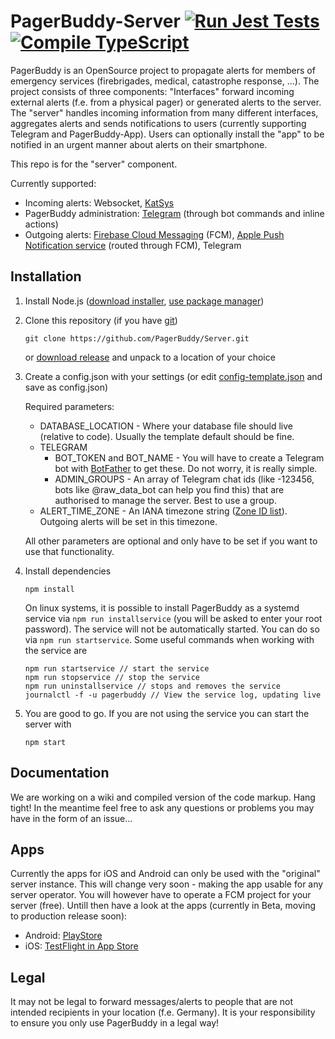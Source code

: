 # PagerBuddy-Server [![Run Jest Tests](https://github.com/PagerBuddy/Server/actions/workflows/run_tests.yml/badge.svg)](https://github.com/PagerBuddy/Server/actions/workflows/run_tests.yml) [![Compile TypeScript](https://github.com/PagerBuddy/Server/actions/workflows/tsc.yml/badge.svg)](https://github.com/PagerBuddy/Server/actions/workflows/tsc.yml)

PagerBuddy is an OpenSource project to propagate alerts for members of emergency services (firebrigades, medical, catastrophe response, ...). The project consists of three components: "Interfaces" forward incoming external alerts (f.e. from a physical pager) or generated alerts to the server. The "server" handles incoming information from many different interfaces, aggregates alerts and sends notifications to users (currently supporting Telegram and PagerBuddy-App). Users can optionally install the "app" to be notified in an urgent manner about alerts on their smartphone.

This repo is for the "server" component.

Currently supported:
* Incoming alerts: Websocket, [KatSys](https://www.fuf-frey.de/katsys/)
* PagerBuddy administration: [Telegram](https://telegram.org/) (through bot commands and inline actions)
* Outgoing alerts: [Firebase Cloud Messaging](https://firebase.google.com/docs/cloud-messaging) (FCM), [Apple Push Notification service](https://developer.apple.com/documentation/usernotifications) (routed through FCM), Telegram

## Installation

1. Install Node.js ([download installer](https://nodejs.org/en/download/), [use package manager](https://nodejs.org/en/download/package-manager/))

2. Clone this repository (if you have [git](https://git-scm.com/downloads))
   ```
   git clone https://github.com/PagerBuddy/Server.git
   ```
   or [download release](https://github.com/PagerBuddy/Server/releases/latest) and unpack to a location of your choice

3. Create a config.json with your settings (or edit [config-template.json](https://github.com/PagerBuddy/Server/blob/main/config-template.json) and save as config.json)

   Required parameters:
   * DATABASE_LOCATION - Where your database file should live (relative to code). Usually the template default should be fine.
   * TELEGRAM
      * BOT_TOKEN and BOT_NAME - You will have to create a Telegram bot with [BotFather](https://core.telegram.org/bots#6-botfather) to get these. Do not worry, it is really simple.
      * ADMIN_GROUPS - An array of Telegram chat ids (like -123456, bots like @raw_data_bot can help you find this) that are authorised to manage the server. Best to use a group. 
   * ALERT_TIME_ZONE - An IANA timezone string ([Zone ID list](https://nodatime.org/TimeZones)). Outgoing alerts will be set in this timezone.
   
   All other parameters are optional and only have to be set if you want to use that functionality.

4. Install dependencies
   ```
   npm install
   ```
   On linux systems, it is possible to install PagerBuddy as a systemd service via `npm run installservice` (you will be asked to enter your root password). The service will not be automatically started. You can do so via `npm run startservice`. Some useful commands when working with the service are
      ```
      npm run startservice // start the service
      npm run stopservice // stop the service
      npm run uninstallservice // stops and removes the service
      journalctl -f -u pagerbuddy // View the service log, updating live
      ```
5. You are good to go. If you are not using the service you can start the server with
   ```
   npm start
   ```

## Documentation
We are working on a wiki and compiled version of the code markup. Hang tight!
In the meantime feel free to ask any questions or problems you may have in the form of an issue...

## Apps
Currently the apps for iOS and Android can only be used with the "original" server instance. This will change very soon - making the app usable for any server operator. You will however have to operate a FCM project for your server (free). Untill then have a look at the apps (currently in Beta, moving to production release soon):
* Android: [PlayStore](https://play.google.com/store/apps/details?id=de.bartunik.pagerbuddy&hl=en&gl=US)
* iOS: [TestFlight in App Store](https://testflight.apple.com/join/C0bsfa5g)

## Legal
It may not be legal to forward messages/alerts to people that are not intended recipients in your location (f.e. Germany). It is your responsibility to ensure you only use PagerBuddy in a legal way!

